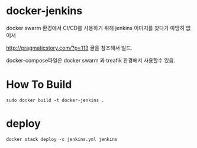 # docker-jenkins
docker swarm 환경에서 CI/CD를 사용하기 위해 jenkins 이미지를 찾다가 마땅히 없어서 

http://pragmaticstory.com/?p=113 글을 참조해서 빌드.

docker-compose파일은 docker swarm 과 treafik 환경에서 사용할수 있음. 

# How To Build 

```
sudo docker build -t docker-jenkins .
```

# deploy 

```
docker stack deploy -c jenkins.yml jenkins
```

